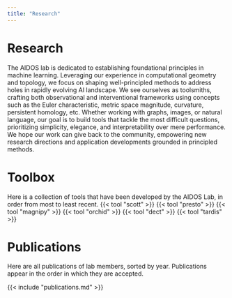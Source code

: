 ```yaml
---
title: "Research"
---
```


# Research

The AIDOS lab is dedicated to establishing foundational principles in machine learning. Leveraging our experience in computational geometry and topology, we focus on shaping well-principled methods to address holes in rapidly evolving AI landscape. We see ourselves as toolsmiths, crafting both observational and interventional frameworks using concepts such as the Euler characteristic, metric space magnitude, curvature, persistent homology, etc. Whether working with graphs, images, or natural language, our goal is to build tools that tackle the most difficult questions, prioritizing simplicity, elegance, and interpretability over mere performance. We hope our work can give back to the community, empowering new research directions and application developments grounded in principled methods.

# Toolbox
Here is a collection of tools that have been developed by the AIDOS Lab, in order from most to least recent.
{{< tool "scott" >}}
{{< tool "presto" >}}
{{< tool "magnipy" >}}
{{< tool "orchid" >}}
{{< tool "dect" >}}
{{< tool "tardis" >}}

# Publications

Here are all publications of lab members, sorted by year. Publications
appear in the order in which they are accepted.

{{< include "publications.md" >}}
